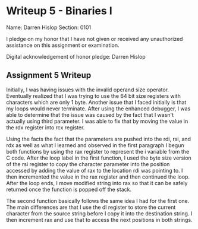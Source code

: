 Writeup 5 - Binaries I
======

Name: Darren Hislop
Section: 0101

I pledge on my honor that I have not given or received any unauthorized assistance on this assignment or examination.

Digital acknowledgement of honor pledge: Darren Hislop

## Assignment 5 Writeup

<p>
Initially, I was having issues with the invalid operand size operator. Eventually realized that I was trying to use the 64 bit size registers with characters which are only 1 byte. Another issue that I faced initially is that my loops would never terminate. After using the enhanced debugger, I was able to determine that the issue was caused by the fact that I wasn't actually using third parameter. I was able to fix that by moving the value in the rdx register into rcx register.
</p>
<p>
Using the facts the fact that the parameters are pushed into the rdi, rsi, and rdx as well as what I learned and observed in the first paragraph I begun both functions by using the rax register to represent the i variable from the C code. After the loop label in the first function, I used the byte size version of the rsi register to copy the character parameter into the position accessed by adding the value of rax to the location rdi was pointing to. I then incremented the value in the rax register and then continued the loop. After the loop ends, I move modified string into rax so that it can be safely returned once the function is popped off the stack.
</p>
<p>
The second function basically follows the same idea I had for the first one. The main differences are that I use the dl register to store the current character from the source string before I copy it into the destination string. I then increment rax and use that to access the next positions in both strings.
</p>
